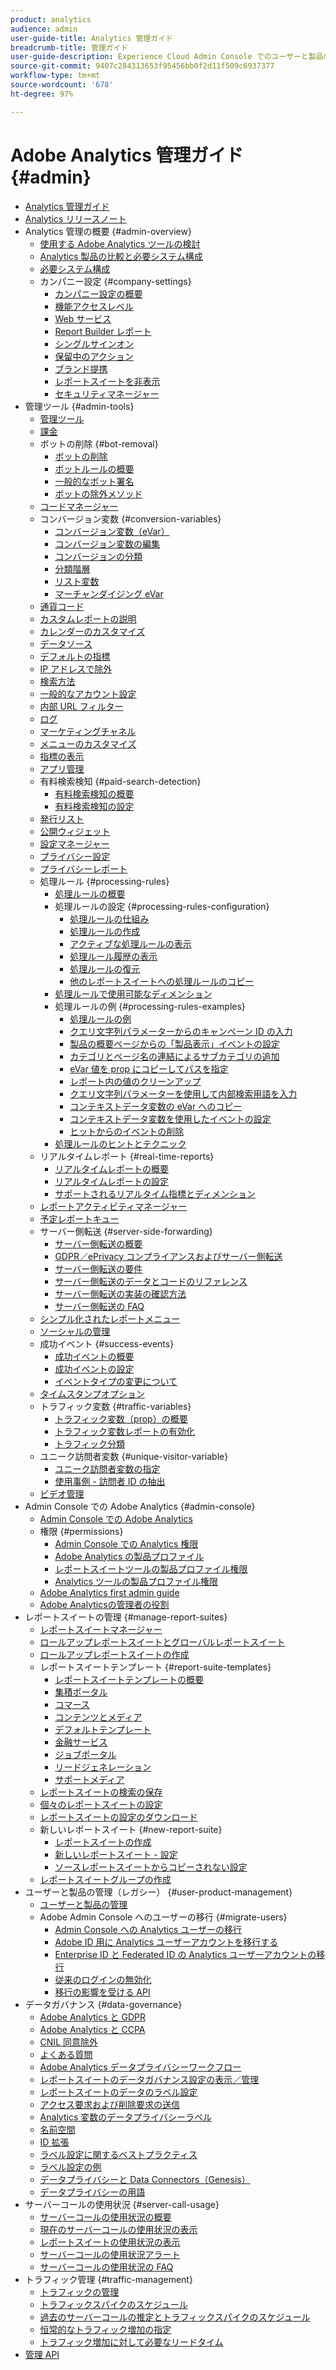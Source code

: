 ```yaml
---
product: analytics
audience: admin
user-guide-title: Analytics 管理ガイド
breadcrumb-title: 管理ガイド
user-guide-description: Experience Cloud Admin Console でのユーザーと製品の管理、レポートスイートの設定など、Analytics の管理タスクについて説明します。
source-git-commit: 9407c284313653f95456bb0f2d11f509c6937377
workflow-type: tm+mt
source-wordcount: '678'
ht-degree: 97%

---
```



# Adobe Analytics 管理ガイド {#admin}

+ [Analytics 管理ガイド](home.md)
+ [Analytics リリースノート](https://experienceleague.adobe.com/docs/analytics/release-notes/latest.html?lang=ja)
+ Analytics 管理の概要 {#admin-overview}
   + [使用する Adobe Analytics ツールの検討](admin/get-started/which-analytics-tool.md)
   + [Analytics 製品の比較と必要システム構成](admin/get-started/analytics-product-comparison.md)
   + [必要システム構成](admin/get-started/sys-reqs.md)
   + カンパニー設定 {#company-settings}
      + [カンパニー設定の概要](admin/get-started/company/c-company-settings.md)
      + [機能アクセスレベル](admin/get-started/company/feature-access-levels.md)
      + [Web サービス](admin/get-started/company/web-services-admin.md)
      + [Report Builder レポート](admin/get-started/company/report-builder-reports-admin.md)
      + [シングルサインオン](admin/get-started/company/single-signon-admin.md)
      + [保留中のアクション](admin/get-started/company/pending-actions-admin.md)
      + [ブランド提携](admin/get-started/company/co-branding-admin.md)
      + [レポートスイートを非表示](admin/get-started/company/c-hide-report-suites.md)
      + [セキュリティマネージャー](admin/get-started/company/security-manager.md)
+ 管理ツール {#admin-tools}
   + [管理ツール](admin/c-admin-tools.md)
   + [課金](admin/billing-admin.md)
   + ボットの削除 {#bot-removal}
      + [ボットの削除](admin/bot-removal/bot-removal.md)
      + [ボットルールの概要](admin/bot-removal/bot-rules.md)
      + [一般的なボット署名](admin/bot-removal/bot-signatures.md)
      + [ボットの除外メソッド](admin/bot-removal/bot-exclusion-methods.md)
   + [コードマネージャー](admin/code-manager-admin.md)
   + コンバージョン変数 {#conversion-variables}
      + [コンバージョン変数（eVar）](admin/conversion-var-admin/conversion-var-admin.md)
      + [コンバージョン変数の編集](admin/conversion-var-admin/t-conversion-variables-admin.md)
      + [コンバージョンの分類](admin/conversion-var-admin/conversion-classifications.md)
      + [分類階層](admin/conversion-var-admin/classification-hierarchies.md)
      + [リスト変数](admin/conversion-var-admin/list-var-admin.md)
      + [マーチャンダイジング eVar](admin/conversion-var-admin/merchandising-evars.md)
   + [通貨コード](admin/currency.md)
   + [カスタムレポートの説明](admin/custom-desc-admin.md)
   + [カレンダーのカスタマイズ](admin/custom-calendar.md)
   + [データソース](admin/data-sources.md)
   + [デフォルトの指標](admin/default-metrics.md)
   + [IP アドレスで除外](admin/exclude-ip.md)
   + [検索方法](admin/finding-methods.md)
   + [一般的なアカウント設定](admin/general-acct-settings-admin.md)
   + [内部 URL フィルター](admin/internal-url-filter-admin.md)
   + [ログ](admin/logs.md)
   + [マーケティングチャネル](admin/marketing-channels-admin.md)
   + [メニューのカスタマイズ](admin/customize-menus.md)
   + [指標の表示](admin/metric-visibility.md)
   + [アプリ管理](admin/mobile-management.md)
   + 有料検索検知 {#paid-search-detection}
      + [有料検索検知の概要](admin/paid-search-detection/paid-search-detection.md)
      + [有料検索検知の設定](admin/paid-search-detection/t-paid-search-detection.md)
   + [発行リスト](admin/publishing-list.md)
   + [公開ウィジェット](admin/publishing-widgets-admin.md)
   + [設定マネージャー](admin/preferences-manager.md)
   + [プライバシー設定](admin/privacy-settings.md)
   + [プライバシーレポート](admin/privacy-reporting.md)
   + 処理ルール {#processing-rules}
      + [処理ルールの概要](admin/c-processing-rules/processing-rules.md)
      + 処理ルールの設定 {#processing-rules-configuration}
         + [処理ルールの仕組み](admin/c-processing-rules/c-processing-rules-configuration/processing-rules-about.md)
         + [処理ルールの作成](admin/c-processing-rules/c-processing-rules-configuration/t-processing-rules.md)
         + [アクティブな処理ルールの表示](admin/c-processing-rules/c-processing-rules-configuration/t-processing-rules-view.md)
         + [処理ルール履歴の表示](admin/c-processing-rules/c-processing-rules-configuration/t-processing-rule-view-history.md)
         + [処理ルールの復元](admin/c-processing-rules/c-processing-rules-configuration/t-processing-rules-restore.md)
         + [他のレポートスイートへの処理ルールのコピー](admin/c-processing-rules/c-processing-rules-configuration/t-processing-rules-copy-to-rs.md)
      + [処理ルールで使用可能なディメンション](admin/c-processing-rules/processing-rule-dimensions.md)
      + 処理ルールの例 {#processing-rules-examples}
         + [処理ルールの例](admin/c-processing-rules/processing-rules-examples/processing-rules-examples.md)
         + [クエリ文字列パラメーターからのキャンペーン ID の入力](admin/c-processing-rules/processing-rules-examples/processing-rules-populate-campaign-id.md)
         + [製品の概要ページからの「製品表示」イベントの設定](admin/c-processing-rules/processing-rules-examples/setting-the-product-view-event.md)
         + [カテゴリとページ名の連結によるサブカテゴリの追加](admin/c-processing-rules/processing-rules-examples/subcategory-concatenating.md)
         + [eVar 値を prop にコピーしてパスを指定](admin/c-processing-rules/processing-rules-examples/processing-rules-determining-path.md)
         + [レポート内の値のクリーンアップ](admin/c-processing-rules/processing-rules-examples/clean-up-values-in-a-report.md)
         + [クエリ文字列パラメーターを使用して内部検索用語を入力](admin/c-processing-rules/processing-rules-examples/processing-rules-populating-internal-search.md)
         + [コンテキストデータ変数の eVar へのコピー](admin/c-processing-rules/processing-rules-examples/processing-rules-copy-context-data.md)
         + [コンテキストデータ変数を使用したイベントの設定](admin/c-processing-rules/processing-rules-examples/processing-rules-copy-context-data-event.md)
         + [ヒットからのイベントの削除](admin/c-processing-rules/processing-rules-examples/processing-rules-remove-event.md)
      + [処理ルールのヒントとテクニック](admin/c-processing-rules/processing-rules-tips.md)
   + リアルタイムレポート {#real-time-reports}
      + [リアルタイムレポートの概要](admin/realtime/realtime.md)
      + [リアルタイムレポートの設定](admin/realtime/t-realtime-admin.md)
      + [サポートされるリアルタイム指標とディメンション](admin/realtime/realtime-metrics.md)
   + [レポートアクティビティマネージャー](admin/reporting-activity.md)
   + [予定レポートキュー](admin/scheduled-reports-admin.md)
   + サーバー側転送 {#server-side-forwarding}
      + [サーバー側転送の概要](admin/c-server-side-forwarding/ssf.md)
      + [GDPR／ePrivacy コンプライアンスおよびサーバー側転送](admin/c-server-side-forwarding/ssf-gdpr.md)
      + [サーバー側転送の要件](admin/c-server-side-forwarding/ssf-requirements.md)
      + [サーバー側転送のデータとコードのリファレンス](admin/c-server-side-forwarding/ssf-reference.md)
      + [サーバー側転送の実装の確認方法](admin/c-server-side-forwarding/ssf-verify.md)
      + [サーバー側転送の FAQ](admin/c-server-side-forwarding/ssf-faq.md)
   + [シンプル化されたレポートメニュー](admin/t-simplified-menu.md)
   + [ソーシャルの管理](admin/social-management.md)
   + 成功イベント {#success-events}
      + [成功イベントの概要](admin/c-success-events/success-event.md)
      + [成功イベントの設定](admin/c-success-events/t-success-events.md)
      + [イベントタイプの変更について](admin/c-success-events/event-type.md)
   + [タイムスタンプオプション](admin/timestamp-optional.md)
   + トラフィック変数 {#traffic-variables}
      + [トラフィック変数（prop）の概要](admin/c-traffic-variables/traffic-var.md)
      + [トラフィック変数レポートの有効化](admin/c-traffic-variables/t-traffic-variable.md)
      + [トラフィック分類](admin/c-traffic-variables/traffic-classifications.md)
   + ユニーク訪問者変数 {#unique-visitor-variable}
      + [ユニーク訪問者変数の指定](admin/unique-visitor-variable-admin/t-unique-visitor-variable.md)
      + [使用事例 - 訪問者 ID の抽出](admin/unique-visitor-variable-admin/extract-visitorids-usecase.md)
   + [ビデオ管理](admin/video-management.md)
+ Admin Console での Adobe Analytics {#admin-console}
   + [Admin Console での Adobe Analytics](admin-console/home.md)
   + 権限 {#permissions}
      + [Admin Console での Analytics 権限](admin-console/permissions/summary-tables.md)
      + [Adobe Analytics の製品プロファイル](admin-console/permissions/product-profile.md)
      + [レポートスイートツールの製品プロファイル権限](admin-console/permissions/report-suite-tools.md)
      + [Analytics ツールの製品プロファイル権限](admin-console/permissions/analytics-tools.md)
   + [Adobe Analytics first admin guide](admin-console/first-admin-guide.md)
   + [Adobe Analyticsの管理者の役割](admin-console/admin-roles-in-analytics.md)
+ レポートスイートの管理 {#manage-report-suites}
   + [レポートスイートマネージャー](c-manage-report-suites/report-suites-admin.md)
   + [ロールアップレポートスイートとグローバルレポートスイート](c-manage-report-suites/rollup-report-suite.md)
   + [ロールアップレポートスイートの作成](c-manage-report-suites/t-rollups.md)
   + レポートスイートテンプレート {#report-suite-templates}
      + [レポートスイートテンプレートの概要](c-manage-report-suites/c-report-suite-templates/report-suite-templates.md)
      + [集積ポータル](c-manage-report-suites/c-report-suite-templates/aggregator-portal.md)
      + [コマース](c-manage-report-suites/c-report-suite-templates/commerce-admin.md)
      + [コンテンツとメディア](c-manage-report-suites/c-report-suite-templates/content-media.md)
      + [デフォルトテンプレート](c-manage-report-suites/c-report-suite-templates/default-rs-template.md)
      + [金融サービス](c-manage-report-suites/c-report-suite-templates/financial-services.md)
      + [ジョブポータル](c-manage-report-suites/c-report-suite-templates/job-portal.md)
      + [リードジェネレーション](c-manage-report-suites/c-report-suite-templates/lead-generation.md)
      + [サポートメディア](c-manage-report-suites/c-report-suite-templates/support-media.md)
   + [レポートスイートの検索の保存](c-manage-report-suites/t-report-suite-saved-search.md)
   + [個々のレポートスイートの設定](c-manage-report-suites/individual-rs-settings.md)
   + [レポートスイートの設定のダウンロード](c-manage-report-suites/t-download-rs-settings.md)
   + 新しいレポートスイート {#new-report-suite}
      + [レポートスイートの作成](c-manage-report-suites/c-new-report-suite/t-create-a-report-suite.md)
      + [新しいレポートスイート - 設定](c-manage-report-suites/c-new-report-suite/new-report-suite.md)
      + [ソースレポートスイートからコピーされない設定](c-manage-report-suites/c-new-report-suite/settings-not-copied-from-rs.md)
   + [レポートスイートグループの作成](c-manage-report-suites/t-create-rs-group.md)
+ ユーザーと製品の管理（レガシー） {#user-product-management}
   + [ユーザーと製品の管理](user-management2/user-management.md)
   + Adobe Admin Console へのユーザーの移行 {#migrate-users}
      + [Admin Console への Analytics ユーザーの移行](user-management2/user-migration/c-migration-tool.md)
      + [Adobe ID 用に Analytics ユーザーアカウントを移行する ](user-management2/user-migration/t-migrate-users.md)
      + [Enterprise ID と Federated ID の Analytics ユーザーアカウントの移行 ](user-management2/user-migration/migrate-enterprise.md)
      + [従来のログインの無効化](user-management2/user-migration/t-disable-legacy-login.md)
      + [移行の影響を受ける API](user-management2/user-migration/developer.md)
+ データガバナンス {#data-governance}
   + [Adobe Analytics と GDPR](c-data-governance/an-gdpr-overview.md)
   + [Adobe Analytics と CCPA](c-data-governance/an-ccpa-overview.md)
   + [CNIL 同意除外](c-data-governance/cnil-consent-exemption.md)
   + [よくある質問](c-data-governance/gdpr-faq.md)
   + [Adobe Analytics データプライバシーワークフロー](c-data-governance/an-gdpr-workflow.md)
   + [レポートスイートのデータガバナンス設定の表示／管理](c-data-governance/gdpr-view-settings.md)
   + [レポートスイートのデータのラベル設定](c-data-governance/gdpr-setup-reportsuite.md)
   + [アクセス要求および削除要求の送信](c-data-governance/gdpr-submit-access-delete.md)
   + [Analytics 変数のデータプライバシーラベル](c-data-governance/gdpr-labels.md)
   + [名前空間](c-data-governance/gdpr-namespaces.md)
   + [ID 拡張](c-data-governance/gdpr-id-expansion.md)
   + [ラベル設定に関するベストプラクティス](c-data-governance/gdpr-analytics-ids.md)
   + [ラベル設定の例](c-data-governance/gdpr-labeling-example.md)
   + [データプライバシーと Data Connectors（Genesis）](c-data-governance/data-connectors-gdpr.md)
   + [データプライバシーの用語](c-data-governance/gdpr-terminology.md)
+ サーバーコールの使用状況 {#server-call-usage}
   + [サーバーコールの使用状況の概要](c-server-call-usage/overage-overview.md)
   + [現在のサーバーコールの使用状況の表示](c-server-call-usage/server-call-usage-dashboard.md)
   + [レポートスイートの使用状況の表示](c-server-call-usage/report-suite-usage.md)
   + [サーバーコールの使用状況アラート](c-server-call-usage/scu-alerts.md)
   + [サーバーコールの使用状況の FAQ](c-server-call-usage/overage-faq.md)
+ トラフィック管理 {#traffic-management}
   + [トラフィックの管理](c-traffic-management/traffic-management.md)
   + [トラフィックスパイクのスケジュール](c-traffic-management/t-traffic-schedule-spike.md)
   + [過去のサーバーコールの推定とトラフィックスパイクのスケジュール](c-traffic-management/traffic-spike-estimate-past-server-calls.md)
   + [恒常的なトラフィック増加の指定](c-traffic-management/t-traffic-permanent.md)
   + [トラフィック増加に対して必要なリードタイム](c-traffic-management/traffic-lead-time.md)
+ [管理 API](c-admin-api/c-admin-api.md)

